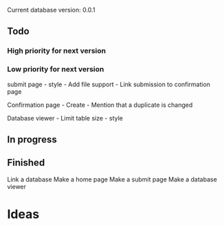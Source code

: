 Current database version: 0.0.1

## Todo
### High priority for next version

### Low priority for next version
submit page
	- style
	- Add file support
	- Link submission to confirmation page

Confirmation page
	- Create
	- Mention that a duplicate is changed

Database viewer
	- Limit table size
	- style

## In progress

## Finished
Link a database
Make a home page
Make a submit page
Make a database viewer

# Ideas
